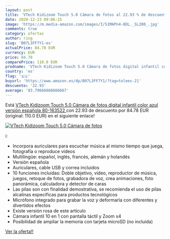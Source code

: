 ```yaml
---
layout: post
title: 'VTech Kidizoom Touch 5.0 Cámara de fotos al 22.93 % de descuento'
date: 2020-12-23 09:06:15
image: 'https://m.media-amazon.com/images/I/51MAPn4-8DL._SL200_.jpg'
comments: true
category: ofertas
author: ring
slug: 'B07L3FF7Y1-es'
actualPrice: 84.78 EUR
currency: EUR
price: 84.78
comparePrice: 110.0 EUR
prodname: 'VTech Kidizoom Touch 5.0 Cámara de fotos digital infantil color azul versión española  80-163522 '
country: 'es'
flag: '🇪🇸'
buyurl: 'https://www.amazon.es/dp/B07L3FF7Y1/?tag=tolees-21'
descuento: '22.93'
average: '83.79666666666667'
---
```


Está [VTech Kidizoom Touch 5.0 Cámara de fotos digital infantil color azul versión española  80-163522 ](https://www.amazon.es/dp/B07L3FF7Y1/?tag=tolees-21) con 22.93 de descuento por 84.78 EUR (original: 110.0 EUR) en el siguiente enlace!

[![VTech Kidizoom Touch 5.0 Cámara de fotos](https://m.media-amazon.com/images/I/51MAPn4-8DL._SL200_.jpg)](https://www.amazon.es/dp/B07L3FF7Y1/?tag=tolees-21)

ℹ️:

- Incorpora auriculares para escuchar música al mismo tiempo que juega, fotografía o reproduce vídeos
- Multilingüe: español, inglés, francés, alemán y holandés
- Versión española
- Auriculares, cable USB y correa incluidos
- 10 funciones incluidas: Doble objetivo, vídeo, reproductor de música, juegos, retoque de fotos, grabadora de voz, crea animaciones, foto panorámica, calculadora y detector de caras
- Las pilas son con finalidad demostrativa, se recomienda el uso de pilas alcalinas específicas para productos tecnológicos
- Micrófono integrado para grabar la voz y deformarla con diferentes y divertidos efectos
- Existe versión rosa de este artículo
- Cámara infantil 10 en 1 con pantalla táctil y Zoom x4
- Posibilidad de ampliar la memoria con tarjeta microSD (no incluida)

[Ver la oferta!!](https://www.amazon.es/dp/B07L3FF7Y1/?tag=tolees-21)
